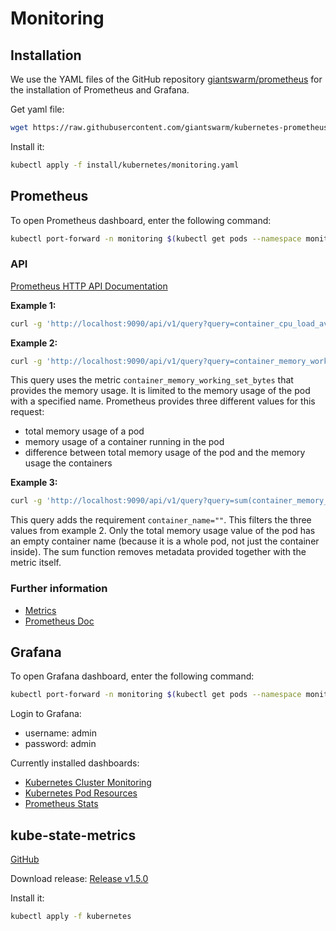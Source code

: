 # Monitoring

## Installation

We use the YAML files of the GitHub repository [giantswarm/prometheus](https://github.com/giantswarm/prometheus) for the installation of Prometheus and Grafana.

Get yaml file:
```bash
wget https://raw.githubusercontent.com/giantswarm/kubernetes-prometheus/master/manifests-all.yaml -O install/kubernetes/monitoring.yaml
```

Install it:
```bash
kubectl apply -f install/kubernetes/monitoring.yaml
```

## Prometheus

To open Prometheus dashboard, enter the following command:
```bash
kubectl port-forward -n monitoring $(kubectl get pods --namespace monitoring --selector="app=prometheus,component=core" --output=jsonpath="{.items..metadata.name}") 9090:9090
```

### API

[Prometheus HTTP API Documentation](https://prometheus.io/docs/prometheus/latest/querying/api/)

**Example 1:**
```bash
curl -g 'http://localhost:9090/api/v1/query?query=container_cpu_load_average_10s{container_name="mico-core"}'
```

**Example 2:**
```bash
curl -g 'http://localhost:9090/api/v1/query?query=container_memory_working_set_bytes{pod_name="POD_NAME"}'
```
This query uses the metric `container_memory_working_set_bytes` that provides the memory usage. It is limited to the memory usage of the pod with a specified name.
Prometheus provides three different values for this request:
* total memory usage of a pod
* memory usage of a container running in the pod
* difference between total memory usage of the pod and the memory usage the containers

**Example 3:**
```bash
curl -g 'http://localhost:9090/api/v1/query?query=sum(container_memory_working_set_bytes{pod_name="POD_NAME",container_name=""})'
```
This query adds the requirement `container_name=""`. This filters the three values from example 2. Only the total memory usage value of the pod has an empty container name (because it is a whole pod, not just the container inside). The sum function removes metadata provided together with the metric itself.

### Further information

* [Metrics](https://github.com/google/cadvisor/blob/master/docs/storage/prometheus.md#prometheus-metrics)
* [Prometheus Doc](https://prometheus.io/docs/prometheus/latest/querying/examples/)


## Grafana

To open Grafana dashboard, enter the following command:
```bash
kubectl port-forward -n monitoring $(kubectl get pods --namespace monitoring --selector="app=grafana,component=core" --output=jsonpath="{.items..metadata.name}") 3000:3000
```

Login to Grafana:
* username: admin
* password: admin

Currently installed dashboards:
* [Kubernetes Cluster Monitoring](http://localhost:3000/dashboard/db/kubernetes-cluster-monitoring-via-prometheus)
* [Kubernetes Pod Resources](http://localhost:3000/dashboard/db/kubernetes-pod-resources)
* [Prometheus Stats](http://localhost:3000/dashboard/db/prometheus-stats)


## kube-state-metrics

[GitHub](https://github.com/kubernetes/kube-state-metrics)

Download release:
[Release v1.5.0](https://github.com/kubernetes/kube-state-metrics/releases/tag/v1.5.0)

Install it:
```bash
kubectl apply -f kubernetes
```
